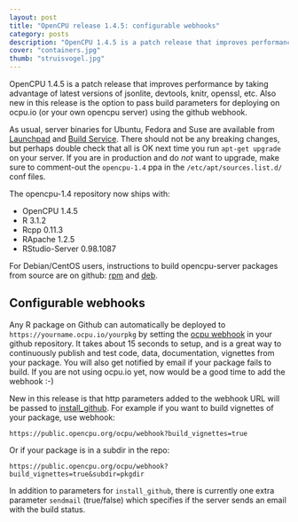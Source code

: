 ```yaml
---
layout: post
title: "OpenCPU release 1.4.5: configurable webhooks"
category: posts
description: "OpenCPU 1.4.5 is a patch release that improves performance by taking advantage of latest versions of jsonlite, devtools, knitr, openssl, etc. Also new in this release is the option to pass build parameters for deploying to ocpu.io (or your own opencpu server) using the github webhook."
cover: "containers.jpg"
thumb: "struisvogel.jpg"
---
```


OpenCPU 1.4.5 is a patch release that improves performance by taking advantage of latest versions of jsonlite, devtools, knitr, openssl, etc. Also new in this release is the option to pass build parameters for deploying on ocpu.io (or your own opencpu server) using the github webhook.

As usual, server binaries for Ubuntu, Fedora and Suse are available from [Launchpad](https://www.opencpu.org/download.html) and [Build Service](http://software.opensuse.org/download.html?project=home:jeroenooms:opencpu-1.4&package=opencpu). There should not be any breaking changes, but perhaps double check that all is OK next time you run `apt-get upgrade` on your server. If you are in production and do *not* want to upgrade, make sure to comment-out the `opencpu-1.4` ppa in the `/etc/apt/sources.list.d/` conf files.

The opencpu-1.4 repository now ships with:

- OpenCPU 1.4.5
- R 3.1.2
- Rcpp 0.11.3
- RApache 1.2.5
- RStudio-Server 0.98.1087

For Debian/CentOS users, instructions to build opencpu-server packages from source are on github: [rpm](https://github.com/jeroenooms/opencpu-server/tree/master/rpm#readme) and [deb](https://github.com/jeroenooms/opencpu-server/tree/master/debian#readme).

## Configurable webhooks

Any R package on Github can automatically be deployed to `https://yourname.ocpu.io/yourpkg` by setting the [ocpu webhook](https://www.opencpu.org/api.html#api-ci) in your github repository. It takes about 15 seconds to setup, and is a great way to continuously publish and test code, data, documentation, vignettes from your package. You will also get notified by email if your package fails to build. If you are not using ocpu.io yet, now would be a good time to add the webhook :-)

New in this release is that http parameters added to the webhook URL will be passed to [install_github](http://demo.ocpu.io/devtools/man/install_github/text). For example if you want to build vignettes of your package, use webhook:

    https://public.opencpu.org/ocpu/webhook?build_vignettes=true

Or if your package is in a subdir in the repo:

    https://public.opencpu.org/ocpu/webhook?build_vignettes=true&subdir=pkgdir

In addition to parameters for `install_github`, there is currently one extra parameter `sendmail` (true/false) which specifies if the server sends an email with the build status.
